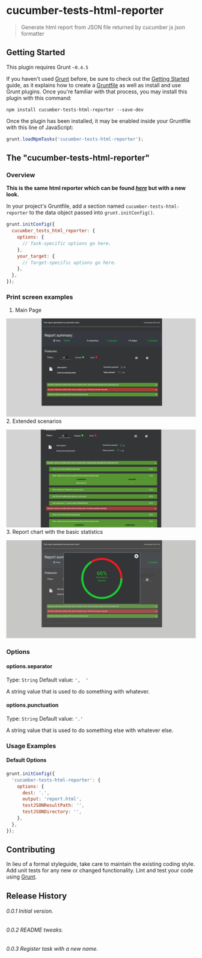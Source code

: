 # cucumber-tests-html-reporter

> Generate html report from JSON file returned by cucumber js json formatter

## Getting Started
This plugin requires Grunt `~0.4.5`

If you haven't used [Grunt](http://gruntjs.com/) before, be sure to check out the [Getting Started](http://gruntjs.com/getting-started) guide, as it explains how to create a [Gruntfile](http://gruntjs.com/sample-gruntfile) as well as install and use Grunt plugins. Once you're familiar with that process, you may install this plugin with this command:

```shell
npm install cucumber-tests-html-reporter --save-dev
```

Once the plugin has been installed, it may be enabled inside your Gruntfile with this line of JavaScript:

```js
grunt.loadNpmTasks('cucumber-tests-html-reporter');
```

## The "cucumber-tests-html-reporter"

### Overview
**This is the same html reporter which can be found _[here](https://www.npmjs.com/package/grunt-protractor-cucumber-html-report "grunt-protractor-cucumber-html-report")_ but with a new look.**

In your project's Gruntfile, add a section named `cucumber-tests-html-reporter` to the data object passed into `grunt.initConfig()`.

```js
grunt.initConfig({
  cucumber_tests_html_reporter: {
    options: {
      // Task-specific options go here.
    },
    your_target: {
      // Target-specific options go here.
    },
  },
});
```
### Print screen examples
1. Main Page

![mainpage](./printScreens/main.png?raw=true "Main page")
2. Extended scenarios

![mainpage](./printScreens/extendedScenario.png?raw=true "Extended scenario")
3. Report chart with the basic statistics

![mainpage](./printScreens/chart.png?raw=true "Extended scenario")
### Options

#### options.separator
Type: `String`
Default value: `',  '`

A string value that is used to do something with whatever.

#### options.punctuation
Type: `String`
Default value: `'.'`

A string value that is used to do something else with whatever else.

### Usage Examples

#### Default Options

```js
grunt.initConfig({
  'cucumber-tests-html-reporter': {
    options: {
      dest: '.',
      output: 'report.html',
      testJSONResultPath: '',
      testJSONDirectory: '',
    },
  },
});
```

## Contributing
In lieu of a formal styleguide, take care to maintain the existing coding style. Add unit tests for any new or changed functionality. Lint and test your code using [Grunt](http://gruntjs.com/).

## Release History
###### 0.0.1 Initial version.
###### 0.0.2 README tweaks.
###### 0.0.3 Register task with a new name.
